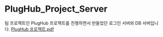 # PlugHub_Project_Server

팀 프로젝트인 PlugHub 프로젝트를 진행하면서 만들었던 로그인 서버와 DB 서버입니다. 
[PlugHub 프로젝트.pdf](https://github.com/byeoli24/PlugHub_Project_Server/files/11842060/PlugHub.pdf)
